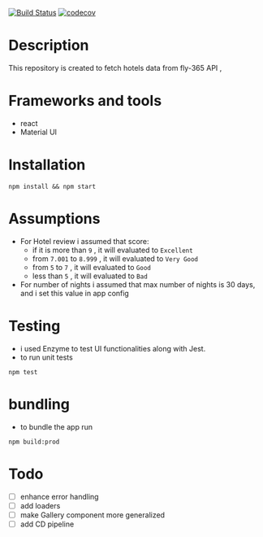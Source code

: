 [![Build Status](https://travis-ci.org/abdelrahmanahmed/fly365-challenge.svg?branch=master)](https://travis-ci.org/abdelrahmanahmed/fly365-challenge)
[![codecov](https://codecov.io/gh/abdelrahmanahmed/fly365-challenge/branch/master/graph/badge.svg)](https://codecov.io/gh/abdelrahmanahmed/fly365-challenge)

# Description
This repository is created to fetch hotels data from fly-365 API , 

# Frameworks and tools
- react
- Material UI

# Installation
```
npm install && npm start
```

# Assumptions
- For Hotel review i assumed that score:
    - if it is more than `9` , it will evaluated to `Excellent`
    - from `7.001` to `8.999` , it will evaluated to `Very Good`
    -  from `5` to `7` , it will evaluated to `Good`
    - less than `5` , it will evaluated to `Bad`
- For number of nights i assumed that max number of nights is 30 days, and i set this value in app config

# Testing
- i used Enzyme to test UI functionalities along with Jest. 
- to run unit tests
```
npm test
```

# bundling
- to bundle the app run
```
npm build:prod
```

# Todo
- [ ] enhance error handling
- [ ] add loaders
- [ ] make Gallery component more generalized
- [ ] add CD pipeline  